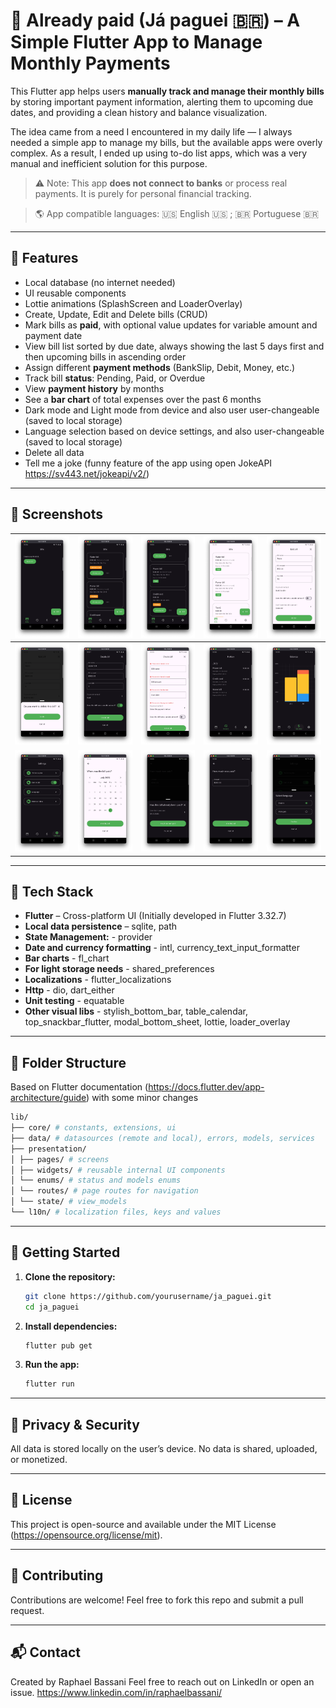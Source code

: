 # 💸 Already paid (Já paguei 🇧🇷) – A Simple Flutter App to Manage Monthly Payments

This Flutter app helps users **manually track and manage their monthly bills** by storing important payment information, alerting them to upcoming due dates, and providing a clean history and balance visualization.

The idea came from a need I encountered in my daily life — I always needed a simple app to manage my bills, but the available apps were overly complex. As a result, I ended up using to-do list apps, which was a very manual and inefficient solution for this purpose.


> ⚠️ Note: This app **does not connect to banks** or process real payments. It is purely for personal financial tracking.

> 🌎 App compatible languages: 🇺🇸 English 🇺🇸 ; 🇧🇷 Portuguese 🇧🇷 

---

## 📱 Features

- Local database (no internet needed)
- UI reusable components
- Lottie animations (SplashScreen and LoaderOverlay)
- Create, Update, Edit and Delete bills (CRUD)
- Mark bills as **paid**, with optional value updates for variable amount and payment date
- View bill list sorted by due date, always showing the last 5 days first and then upcoming bills in ascending order
- Assign different **payment methods** (BankSlip, Debit, Money, etc.)
- Track bill **status**: Pending, Paid, or Overdue
- View **payment history** by months
- See a **bar chart** of total expenses over the past 6 months
- Dark mode and Light mode from device and also user user-changeable (saved to local storage)
- Language selection based on device settings, and also user-changeable (saved to local storage)
- Delete all data
- Tell me a joke (funny feature of the app using open JokeAPI https://sv443.net/jokeapi/v2/)

---

## 📸 Screenshots

| <img src="assets/screenshots/empty_state.png" alt="drawing" width="150"/>  | <img src="assets/screenshots/bills_1.png" alt="drawing" width="150"/>  | <img src="assets/screenshots/bills_2.png" alt="drawing" width="150"/>  |  <img src="assets/screenshots/bills_3_light_mode.png" alt="drawing" width="150"/> | <img src="assets/screenshots/bills_4_light_mode.png" alt="drawing" width="150"/>  | 
|---|---|---|---|---|
| <img src="assets/screenshots/bills_5_light_mode.png" alt="drawing" width="150"/>   |  <img src="assets/screenshots/bill_create.png" alt="drawing" width="150"/>  |  <img src="assets/screenshots/bill_create_errors.png" alt="drawing" width="150"/> | <img src="assets/screenshots/history.png" alt="drawing" width="150"/>  | <img src="assets/screenshots/balance.png" alt="drawing" width="150"/>  |
| <img src="assets/screenshots/settings.png" alt="drawing" width="150"/>  |  <img src="assets/screenshots/payment_change_date.png" alt="drawing" width="150"/> | <img src="assets/screenshots/payment_confirm.png" alt="drawing" width="150"/>  |  <img src="assets/screenshots/payment_variable_value.png" alt="drawing" width="150"/> | <img src="assets/screenshots/select_language.png" alt="drawing" width="150"/>  |


---

## 🧱 Tech Stack

- **Flutter** – Cross-platform UI (Initially developed in Flutter 3.32.7)
- **Local data persistence** – sqlite, path
- **State Management:** - provider
- **Date and currency formatting** - intl, currency_text_input_formatter
- **Bar charts** - fl_chart
- **For light storage needs** - shared_preferences
- **Localizations** - flutter_localizations
- **Http** - dio, dart_either
- **Unit testing** - equatable
- **Other visual libs** - stylish_bottom_bar, table_calendar, top_snackbar_flutter, modal_bottom_sheet, lottie, loader_overlay

---

## 📁 Folder Structure
Based on Flutter documentation (https://docs.flutter.dev/app-architecture/guide) with some minor changes
```bash
lib/
├── core/ # constants, extensions, ui
├── data/ # datasources (remote and local), errors, models, services
├── presentation/
│ ├── pages/ # screens
│ ├── widgets/ # reusable internal UI components
│ └── enums/ # status and models enums
│ └── routes/ # page routes for navigation 
│ └── state/ # view_models 
└── l10n/ # localization files, keys and values
```

---

## 🚀 Getting Started

1. **Clone the repository:**

   ```bash
   git clone https://github.com/yourusername/ja_paguei.git
   cd ja_paguei
   
2. **Install dependencies:**
   
   ```bash
   flutter pub get
   
3. **Run the app:**
   
   ```bash
   flutter run

---

## 🔐 Privacy & Security
All data is stored locally on the user’s device.
No data is shared, uploaded, or monetized.

---

## 📄 License
This project is open-source and available under the MIT License (https://opensource.org/license/mit).

---

## 🙌 Contributing
Contributions are welcome! Feel free to fork this repo and submit a pull request.

---

## 📬 Contact
Created by Raphael Bassani
Feel free to reach out on LinkedIn or open an issue. 
https://www.linkedin.com/in/raphaelbassani/


